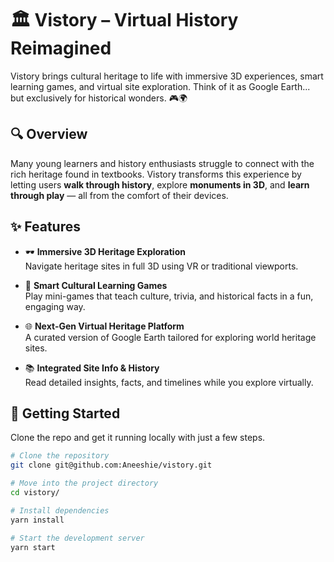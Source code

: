 # 🏛️ Vistory – Virtual History Reimagined

Vistory brings cultural heritage to life with immersive 3D experiences, smart learning games, and virtual site exploration. Think of it as Google Earth... but exclusively for historical wonders. 🎮🌍

## 🔍 Overview

Many young learners and history enthusiasts struggle to connect with the rich heritage found in textbooks. Vistory transforms this experience by letting users **walk through history**, explore **monuments in 3D**, and **learn through play** — all from the comfort of their devices.

## ✨ Features

- 🕶️ **Immersive 3D Heritage Exploration**  
  Navigate heritage sites in full 3D using VR or traditional viewports.

- 🧩 **Smart Cultural Learning Games**  
  Play mini-games that teach culture, trivia, and historical facts in a fun, engaging way.

- 🌐 **Next-Gen Virtual Heritage Platform**  
  A curated version of Google Earth tailored for exploring world heritage sites.

- 📚 **Integrated Site Info & History**  
  Read detailed insights, facts, and timelines while you explore virtually.

## 🚀 Getting Started

Clone the repo and get it running locally with just a few steps.

```bash
# Clone the repository
git clone git@github.com:Aneeshie/vistory.git

# Move into the project directory
cd vistory/

# Install dependencies
yarn install

# Start the development server
yarn start
